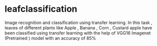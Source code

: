 # leafclassification
Image recognition and classification using transfer learning.
In this task , leaves of different plants like Apple , Banana , Corn , Custard apple have been classified using 
transfer learning with the help of VGG16 Imagenet (Pretrained ) model with an accuracy of 85%
